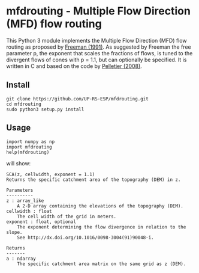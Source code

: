 # mfdrouting - Multiple Flow Direction (MFD) flow routing

This Python 3 module implements the Multiple Flow Direction (MFD) flow routing
as proposed by [Freeman (1991)][id1]. As suggested by Freeman the free
parameter p, the exponent that scales the fractions of flows, is tuned to the
divergent flows of cones with p = 1.1, but can optionally be specified. It is
written in C and based on the code by [Pelletier (2008)][id2].

## Install

	git clone https://github.com/UP-RS-ESP/mfdrouting.git
	cd mfdrouting
	sudo python3 setup.py install

## Usage

    import numpy as np
    import mfdrouting
    help(mfdrouting)

will show:

    SCA(z, cellwidth, exponent = 1.1)
    Returns the specific catchment area of the topography (DEM) in z.

    Parameters
    ----------
    z : array_like
        A 2-D array containing the elevations of the topography (DEM).
    cellwidth : float
        The cell width of the grid in meters.
    exponent : float, optional
        The exponent determining the flow divergence in relation to the slope.
        See http://dx.doi.org/10.1016/0098-3004(91)90048-i.

    Returns
    -------
    a : ndarray
        The specific catchment area matrix on the same grid as z (DEM).
    

[id1]: http://dx.doi.org/10.1016/0098-3004(91)90048-i "Calculating catchment area with divergent flow based on a regular grid. T. Graham Freeman, Computers & Geosciences (1991)."

[id2]: http://dx.doi.org/10.1594/IEDA/100145 "MFDrouting, version 0.1. J. D. Pelletier (2008)."
